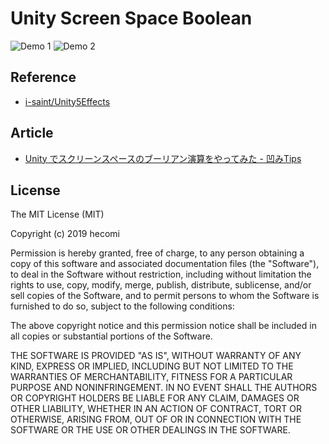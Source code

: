 Unity Screen Space Boolean
==========================
![Demo 1](https://raw.githubusercontent.com/wiki/hecomi/UnityScreenSpaceBoolean/Demo1.gif)
![Demo 2](https://raw.githubusercontent.com/wiki/hecomi/UnityScreenSpaceBoolean/Demo2.gif)

Reference
---------
- [i-saint/Unity5Effects](https://github.com/i-saint/Unity5Effects)

Article
-------
- [Unity でスクリーンスペースのブーリアン演算をやってみた - 凹みTips](http://tips.hecomi.com/entry/2016/09/10/191006)

License
-------
The MIT License (MIT)

Copyright (c) 2019 hecomi

Permission is hereby granted, free of charge, to any person obtaining a copy of
this software and associated documentation files (the "Software"), to deal in
the Software without restriction, including without limitation the rights to
use, copy, modify, merge, publish, distribute, sublicense, and/or sell copies of
the Software, and to permit persons to whom the Software is furnished to do so,
subject to the following conditions:

The above copyright notice and this permission notice shall be included in all
copies or substantial portions of the Software.

THE SOFTWARE IS PROVIDED "AS IS", WITHOUT WARRANTY OF ANY KIND, EXPRESS OR
IMPLIED, INCLUDING BUT NOT LIMITED TO THE WARRANTIES OF MERCHANTABILITY, FITNESS
FOR A PARTICULAR PURPOSE AND NONINFRINGEMENT. IN NO EVENT SHALL THE AUTHORS OR
COPYRIGHT HOLDERS BE LIABLE FOR ANY CLAIM, DAMAGES OR OTHER LIABILITY, WHETHER
IN AN ACTION OF CONTRACT, TORT OR OTHERWISE, ARISING FROM, OUT OF OR IN
CONNECTION WITH THE SOFTWARE OR THE USE OR OTHER DEALINGS IN THE SOFTWARE.
